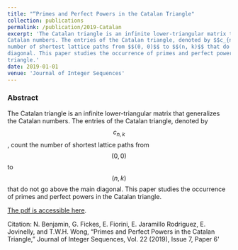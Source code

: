 ```yaml
---
title: "“Primes and Perfect Powers in the Catalan Triangle"
collection: publications
permalink: /publication/2019-Catalan
excerpt: 'The Catalan triangle is an infinite lower-triangular matrix that generalizes the
Catalan numbers. The entries of the Catalan triangle, denoted by $$c_{n,k}$$, count the
number of shortest lattice paths from $$(0, 0)$$ to $$(n, k)$$ that do not go above the main
diagonal. This paper studies the occurrence of primes and perfect powers in the Catalan
triangle.'
date: 2019-01-01
venue: 'Journal of Integer Sequences'
---
```

### Abstract

The Catalan triangle is an infinite lower-triangular matrix that generalizes the
Catalan numbers. The entries of the Catalan triangle, denoted by $$c_{n,k}$$, count the
number of shortest lattice paths from $$(0, 0)$$ to $$(n, k)$$ that do not go above the main
diagonal. This paper studies the occurrence of primes and perfect powers in the Catalan
triangle.

[The pdf is accessible here](https://www.emis.de/journals/JIS/VOL22/Fiorini/fiorini3.pdf).

Citation: N. Benjamin, G. Fickes, E. Fiorini, E. Jaramillo Rodriguez, E. Jovinelly, and
T.W.H. Wong, “Primes and Perfect Powers in the Catalan Triangle,” Journal of Integer
Sequences, Vol. 22 (2019), Issue 7, Paper 6'
